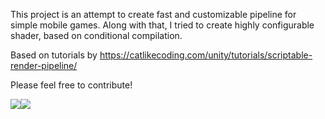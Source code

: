 This project is an attempt to create fast and customizable pipeline for simple mobile games. Along with that, I tried to create highly configurable shader, based on conditional compilation.

Based on tutorials by https://catlikecoding.com/unity/tutorials/scriptable-render-pipeline/

Please feel free to contribute!

![](https://github.com/Shad3rMan/AdvancedMobilePipeline/blob/master/docs/inspector.png)![](https://github.com/Shad3rMan/AdvancedMobilePipeline/blob/master/docs/Screen%20Shot%202019-03-13%20at%2012.21.15%20AM.png)
